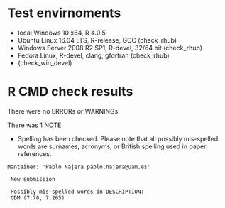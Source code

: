 # Test envirnoments
* local Windows 10 x64, R 4.0.5
* Ubuntu Linux 16.04 LTS, R-release, GCC (check_rhub)
* Windows Server 2008 R2 SP1, R-devel, 32/64 bit (check_rhub)
* Fedora Linux, R-devel, clang, gfortran (check_rhub)
* (check_win_devel)

# R CMD check results
There were no ERRORs or WARNINGs.

There was 1 NOTE:

* Spelling has been checked. Please note that all possibly mis-spelled words are surnames, acronyms, or British spelling used in paper references.

```
Mantainer: 'Pablo Nájera pablo.najera@uam.es'

 New submission

 Possibly mis-spelled words in DESCRIPTION: 
 CDM (7:70, 7:265)
```
